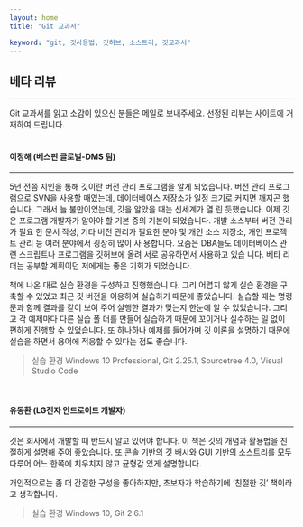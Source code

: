 ```yaml
---
layout: home
title: "Git 교과서"

keyword: "git, 깃사용법, 깃허브, 소스트리, 깃교과서"
---
```

## 베타 리뷰
<hr>
<article>
Git 교과서를 읽고 소감이 있으신 분들은 메일로 보내주세요. 선정된 리뷰는 사이트에 거재하여 드립니다.
</article>

<br>

#### 이정해 (베스핀 글로벌-DMS 팀)
<hr>
<article>
5년 전쯤 지인을 통해 깃이란 버전 관리 프로그램을 알게 되었습니다. 버전 관리 프로그램으로 SVN을 사용할 때였는데,
데이터베이스 저장소가 일정 크기로 커지면 깨지곤 했습니다. 그래서 늘 불만이었는데, 깃을 알았을 때는 신세계가 열
린 듯했습니다. 이제 깃은 프로그램 개발자가 알아야 할 기본 중의 기본이 되었습니다. 개발 소스부터 버전 관리가 필요
한 문서 작성, 기타 버전 관리가 필요한 분야 및 개인 소스 저장소, 개인 프로젝트 관리 등 여러 분야에서 굉장히 많이 사
용합니다. 요즘은 DBA들도 데이터베이스 관련 스크립트나 프로그램을 깃허브에 올려 서로 공유하면서 사용하고 있습
니다. 베타 리더는 공부할 계획이던 저에게는 좋은 기회가 되었습니다.  

책에 나온 대로 실습 환경을 구성하고 진행했습니
다. 그리 어렵지 않게 실습 환경을 구축할 수 있었고 최근 깃 버전을 이용하여 실습하기 때문에 좋았습니다. 실습할 때는
명령문과 함께 결과를 같이 보여 주어 실행한 결과가 맞는지 한눈에 알 수 있었습니다. 그리고 각 예제마다 다른 실습 폴
더를 만들어 실습하기 때문에 꼬이거나 실수하는 일 없이 편하게 진행할 수 있었습니다. 또 하나하나 예제를 들어가며 깃
이론을 설명하기 때문에 실습을 하면서 용어에 적응할 수 있다는 점도 좋습니다.

> 실습 환경 Windows 10 Professional, Git 2.25.1, Sourcetree 4.0, Visual Studio Code

</article>
<br>

#### 유동환 (LG전자 안드로이드 개발자)
<hr>
<article>
깃은 회사에서 개발할 때 반드시 알고 있어야 합니다. 이 책은 깃의 개념과 활용법을 친절하게 설명해 주어 좋았습니다.
또 콘솔 기반의 깃 배시와 GUI 기반의 소스트리를 모두 다루어 어느 한쪽에 치우치지 않고 균형감 있게 설명합니다.  

개인적으로는 좀 더 간결한 구성을 좋아하지만, 초보자가 학습하기에 ‘친절한 깃’ 책이라고 생각합니다.

> 실습 환경 Windows 10, Git 2.6.1
</article>
<br><br><br>